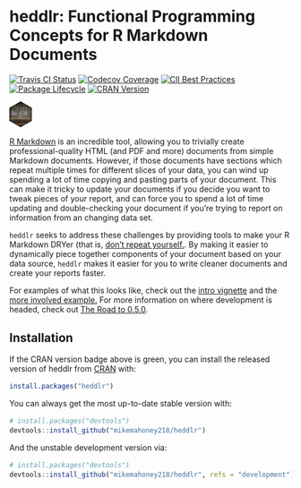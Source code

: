 
<!-- README.md is generated from README.Rmd. Please edit that file -->

# heddlr: Functional Programming Concepts for R Markdown Documents

<!-- badges: start -->

[![Travis CI
Status](https://travis-ci.com/mikemahoney218/heddlr.svg?branch=master)](https://travis-ci.com/mikemahoney218/heddlr)
[![Codecov
Coverage](https://codecov.io/gh/mikemahoney218/heddlr/branch/master/graph/badge.svg)](https://codecov.io/gh/mikemahoney218/heddlr?branch=master)
[![CII Best
Practices](https://bestpractices.coreinfrastructure.org/projects/3535/badge)](https://bestpractices.coreinfrastructure.org/projects/3535)
[![Package
Lifecycle](https://img.shields.io/badge/lifecycle-maturing-blue.svg)](https://www.tidyverse.org/lifecycle/)
[![CRAN
Version](https://www.r-pkg.org/badges/version/heddlr)](https://cran.r-project.org/web/packages/heddlr)
<!-- badges: end -->
<img src="man/figures/heddlr-badge.png" alt="Heddlr hex badge" width = 40px>

[R Markdown](https://github.com/rstudio/rmarkdown) is an incredible
tool, allowing you to trivially create professional-quality HTML (and
PDF and more) documents from simple Markdown documents. However, if
those documents have sections which repeat multiple times for different
slices of your data, you can wind up spending a lot of time copying and
pasting parts of your document. This can make it tricky to update your
documents if you decide you want to tweak pieces of your report, and can
force you to spend a lot of time updating and double-checking your
document if you’re trying to report on information from an changing data
set.

`heddlr` seeks to address these challenges by providing tools to make
your R Markdown DRYer (that is, [don’t repeat
yourself.](https://r4ds.had.co.nz/functions.html#when-should-you-write-a-function).
By making it easier to dynamically piece together components of your
document based on your data source, `heddlr` makes it easier for you to
write cleaner documents and create your reports faster.

For examples of what this looks like, check out the [intro
vignette](https://mikemahoney218.github.io/heddlr/articles/modular-reporting-with-heddlr.html)
and the [more involved
example.](https://mikemahoney218.github.io/heddlr/flights-example/flexdashboards-with-heddlr.html)
For more information on where development is headed, check out [The Road
to 0.5.0](https://github.com/mikemahoney218/heddlr/issues/1).

## Installation

If the CRAN version badge above is green, you can install the released
version of heddlr from [CRAN](https://CRAN.R-project.org) with:

``` r
install.packages("heddlr")
```

You can always get the most up-to-date stable version with:

``` r
# install.packages("devtools")
devtools::install_github("mikemahoney218/heddlr")
```

And the unstable development version via:

``` r
# install.packages("devtools")
devtools::install_github("mikemahoney218/heddlr", refs = "development")
```
